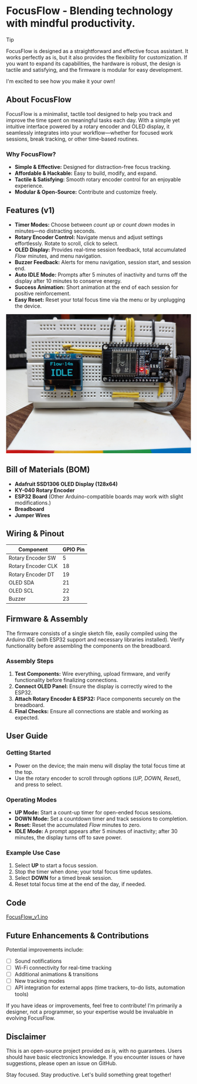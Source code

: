 # FocusFlow - Blending technology with mindful productivity.

> [!TIP]
> FocusFlow is designed as a straightforward and effective focus assistant. It works perfectly as is, but it also provides the flexibility for customization. If you want to expand its capabilities, the hardware is robust, the design is tactile and satisfying, and the firmware is modular for easy development.
>
> I'm excited to see how you make it your own!

## About FocusFlow
FocusFlow is a minimalist, tactile tool designed to help you track and improve the time spent on meaningful tasks each day. With a simple yet intuitive interface powered by a rotary encoder and OLED display, it seamlessly integrates into your workflow—whether for focused work sessions, break tracking, or other time-based routines.

### Why FocusFlow?
- **Simple & Effective:** Designed for distraction-free focus tracking.
- **Affordable & Hackable:** Easy to build, modify, and expand.
- **Tactile & Satisfying:** Smooth rotary encoder control for an enjoyable experience.
- **Modular & Open-Source:** Contribute and customize freely.

## Features (v1)
- **Timer Modes:** Choose between *count up* or *count down* modes in minutes—no distracting seconds.
- **Rotary Encoder Control:** Navigate menus and adjust settings effortlessly. Rotate to scroll, click to select.
- **OLED Display:** Provides real-time session feedback, total accumulated *Flow* minutes, and menu navigation.
- **Buzzer Feedback:** Alerts for menu navigation, session start, and session end.
- **Auto IDLE Mode:** Prompts after 5 minutes of inactivity and turns off the display after 10 minutes to conserve energy.
- **Success Animation:** Short animation at the end of each session for positive reinforcement.
- **Easy Reset:** Reset your total focus time via the menu or by unplugging the device.

![FocusFlow](https://github.com/itsjustasemicolon/focusflow/blob/main/FocusFlow_v1.jpg?raw=true)

## Bill of Materials (BOM)
- **Adafruit SSD1306 OLED Display (128x64)**
- **KY-040 Rotary Encoder**
- **ESP32 Board** (Other Arduino-compatible boards may work with slight modifications.)
- **Breadboard**
- **Jumper Wires**

## Wiring & Pinout
| Component            | GPIO Pin |
|----------------------|-----|
| Rotary Encoder SW    | 5   |
| Rotary Encoder CLK   | 18  |
| Rotary Encoder DT    | 19  |
| OLED SDA             | 21  |
| OLED SCL             | 22  |
| Buzzer               | 23  |

## Firmware & Assembly
The firmware consists of a single sketch file, easily compiled using the Arduino IDE (with ESP32 support and necessary libraries installed). Verify functionality before assembling the components on the breadboard.

### Assembly Steps
1. **Test Components:** Wire everything, upload firmware, and verify functionality before finalizing connections.
2. **Connect OLED Panel:** Ensure the display is correctly wired to the ESP32.
3. **Attach Rotary Encoder & ESP32:** Place components securely on the breadboard.
4. **Final Checks:** Ensure all connections are stable and working as expected.

## User Guide
### Getting Started
- Power on the device; the main menu will display the total focus time at the top.
- Use the rotary encoder to scroll through options (*UP, DOWN, Reset*), and press to select.

### Operating Modes
- **UP Mode:** Start a count-up timer for open-ended focus sessions.
- **DOWN Mode:** Set a countdown timer and track sessions to completion.
- **Reset:** Reset the accumulated *Flow* minutes to zero.
- **IDLE Mode:** A prompt appears after 5 minutes of inactivity; after 30 minutes, the display turns off to save power.

### Example Use Case
1. Select **UP** to start a focus session.
2. Stop the timer when done; your total focus time updates.
3. Select **DOWN** for a timed break session.
4. Reset total focus time at the end of the day, if needed.

## Code
 [FocusFlow_v1.ino](https://github.com/itsjustasemicolon/FocusFlow/blob/main/FocusFlow_v1.ino)

## Future Enhancements & Contributions
Potential improvements include:
- [ ] Sound notifications
- [ ] Wi-Fi connectivity for real-time tracking
- [ ] Additional animations & transitions
- [ ] New tracking modes
- [ ] API integration for external apps (time trackers, to-do lists, automation tools)

If you have ideas or improvements, feel free to contribute! I’m primarily a designer, not a programmer, so your expertise would be invaluable in evolving FocusFlow.

## Disclaimer
This is an open-source project provided *as is*, with no guarantees. Users should have basic electronics knowledge. If you encounter issues or have suggestions, please open an issue on GitHub.

Stay focused. Stay productive. Let's build something great together!

